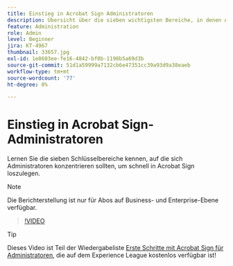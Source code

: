 ```yaml
---
title: Einstieg in Acrobat Sign Administratoren
description: Übersicht über die sieben wichtigsten Bereiche, in denen Administratoren schnell mit Acrobat Sign arbeiten können
feature: Administration
role: Admin
level: Beginner
jira: KT-4967
thumbnail: 33657.jpg
exl-id: 1e8603ee-fe16-4842-bf0b-1190b5a69d3b
source-git-commit: 51d1a59999a7132cb6e47351cc39a93d9a38eaeb
workflow-type: tm+mt
source-wordcount: '77'
ht-degree: 0%

---
```


# Einstieg in Acrobat Sign-Administratoren

Lernen Sie die sieben Schlüsselbereiche kennen, auf die sich Administratoren konzentrieren sollten, um schnell in Acrobat Sign loszulegen.

>[!NOTE]
>
>Die Berichterstellung ist nur für Abos auf Business- und Enterprise-Ebene verfügbar.

>[!VIDEO](https://video.tv.adobe.com/v/33657?quality=12&learn=on&hidetitle=true)

>[!TIP]
>
>Dieses Video ist Teil der Wiedergabeliste [Erste Schritte mit Acrobat Sign für Administratoren](https://experienceleague.adobe.com/en/playlists/acrobat-sign-get-started-administrators), die auf dem Experience League kostenlos verfügbar ist!
